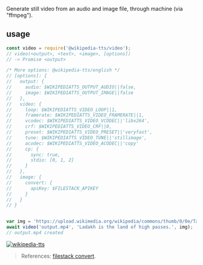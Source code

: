 Generate still video from an audio and image file, through machine (via "ffmpeg").


## usage

```javascript
const video = require('@wikipedia-tts/video');
// video(<output>, <text>, <image>, [options])
// -> Promise <output>

/* More options: @wikipedia-tts/english */
// [options]: {
//   output: {
//     audio: $WIKIPEDIATTS_OUTPUT_AUDIO||false,
//     image: $WIKIPEDIATTS_OUTPUT_IMAGE||false
//   },
//   video: {
//     loop: $WIKIPEDIATTS_VIDEO_LOOP||1,
//     framerate: $WIKIPEDIATTS_VIDEO_FRAMERATE||1,
//     vcodec: $WIKIPEDIATTS_VIDEO_VCODEC||'libx264',
//     crf: $WIKIPEDIATTS_VIDEO_CRF||0,
//     preset: $WIKIPEDIATTS_VIDEO_PRESET||'veryfast',
//     tune: $WIKIPEDIATTS_VIDEO_TUNE||'stillimage',
//     acodec: $WIKIPEDIATTS_VIDEO_ACODEC||'copy'
//     cp: {
//       sync: true,
//       stdio: [0, 1, 2]
//     }
//   },
//   image: {
//     convert: {
//       apiKey: $FILESTACK_APIKEY
//     }
//   }
// }


var img = 'https://upload.wikimedia.org/wikipedia/commons/thumb/0/0e/Tanglanglapass.jpg/800px-Tanglanglapass.jpg';
await video('output.mp4', 'Ladakh is the land of high passes.', img);
// output.mp4 created
```


[![wikipedia-tts](https://i.imgur.com/Uu0KJ1U.jpg)](https://www.npmjs.com/package/wikipedia-tts)
> References: [filestack convert].

[@wikipedia-tts/english]: https://www.npmjs.com/package/@wikipedia-tts/english
[filestack]: https://www.filestack.com/
[filestack convert]: https://blog.filestack.com/api/an-api-to-convert-png-to-jpg-and-vice-versa/
